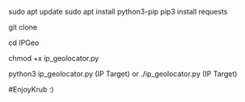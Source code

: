 sudo apt update
sudo apt install python3-pip
pip3 install requests

git clone 

cd IPGeo

chmod +x ip_geolocator.py

python3 ip_geolocator.py (IP Target)
or
./ip_geolocator.py (IP Target)

#EnjoyKrub :)

